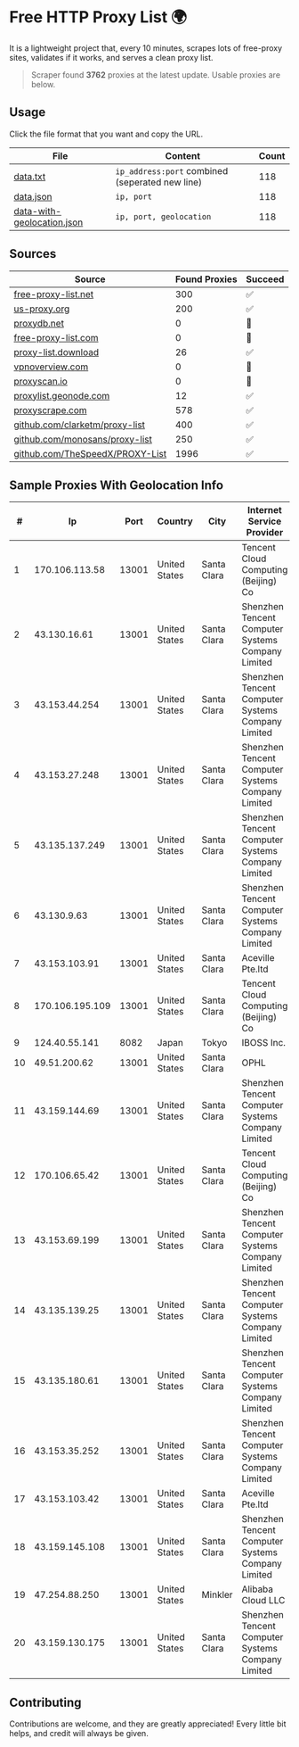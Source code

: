 
# Free HTTP Proxy List 🌍

It is a lightweight project that, every 10 minutes, scrapes lots of free-proxy sites, validates if it works, and serves a clean proxy list.


> Scraper found **3762** proxies at the latest update. Usable proxies are below.

## Usage

Click the file format that you want and copy the URL.


|File|Content|Count|
|----|-------|-----|
|[data.txt](https://raw.githubusercontent.com/themiralay/Proxy-List-World/master/data.txt)|`ip_address:port` combined (seperated new line)|118|
|[data.json](https://raw.githubusercontent.com/themiralay/Proxy-List-World/master/data.json)|`ip, port`|118|
|[data-with-geolocation.json](https://raw.githubusercontent.com/themiralay/Proxy-List-World/master/data-with-geolocation.json)|`ip, port, geolocation`|118|

## Sources

|Source|Found Proxies|Succeed|
|------|-------------|-------|
|[free-proxy-list.net](https://free-proxy-list.net)|300|✅|
|[us-proxy.org](https://www.us-proxy.org)|200|✅|
|[proxydb.net](http://proxydb.net)|0|🚫|
|[free-proxy-list.com](https://free-proxy-list.com/?page=&port=&type%5B%5D=http&type%5B%5D=https&up_time=0&search=Search)|0|🚫|
|[proxy-list.download](https://www.proxy-list.download/HTTP)|26|✅|
|[vpnoverview.com](https://vpnoverview.com/privacy/anonymous-browsing/free-proxy-servers)|0|🚫|
|[proxyscan.io](https://www.proxyscan.io)|0|🚫|
|[proxylist.geonode.com](https://proxylist.geonode.com/api/proxy-list?limit=300&page=1&sort_by=lastChecked&sort_type=desc&protocols=http,https)|12|✅|
|[proxyscrape.com](https://api.proxyscrape.com/v2/?request=displayproxies&protocol=http&timeout=10000&country=all&ssl=all&anonymity=all)|578|✅|
|[github.com/clarketm/proxy-list](https://raw.githubusercontent.com/clarketm/proxy-list/master/proxy-list-raw.txt)|400|✅|
|[github.com/monosans/proxy-list](https://raw.githubusercontent.com/monosans/proxy-list/main/proxies/http.txt)|250|✅|
|[github.com/TheSpeedX/PROXY-List](https://raw.githubusercontent.com/TheSpeedX/PROXY-List/master/http.txt)|1996|✅|


## Sample Proxies With Geolocation Info

|#|Ip|Port|Country|City|Internet Service Provider|
|-|--|----|-------|----|-------------------------|
|1|170.106.113.58|13001|United States|Santa Clara|Tencent Cloud Computing (Beijing) Co|
|2|43.130.16.61|13001|United States|Santa Clara|Shenzhen Tencent Computer Systems Company Limited|
|3|43.153.44.254|13001|United States|Santa Clara|Shenzhen Tencent Computer Systems Company Limited|
|4|43.153.27.248|13001|United States|Santa Clara|Shenzhen Tencent Computer Systems Company Limited|
|5|43.135.137.249|13001|United States|Santa Clara|Shenzhen Tencent Computer Systems Company Limited|
|6|43.130.9.63|13001|United States|Santa Clara|Shenzhen Tencent Computer Systems Company Limited|
|7|43.153.103.91|13001|United States|Santa Clara|Aceville Pte.ltd|
|8|170.106.195.109|13001|United States|Santa Clara|Tencent Cloud Computing (Beijing) Co|
|9|124.40.55.141|8082|Japan|Tokyo|IBOSS Inc.|
|10|49.51.200.62|13001|United States|Santa Clara|OPHL|
|11|43.159.144.69|13001|United States|Santa Clara|Shenzhen Tencent Computer Systems Company Limited|
|12|170.106.65.42|13001|United States|Santa Clara|Tencent Cloud Computing (Beijing) Co|
|13|43.153.69.199|13001|United States|Santa Clara|Shenzhen Tencent Computer Systems Company Limited|
|14|43.135.139.25|13001|United States|Santa Clara|Shenzhen Tencent Computer Systems Company Limited|
|15|43.135.180.61|13001|United States|Santa Clara|Shenzhen Tencent Computer Systems Company Limited|
|16|43.153.35.252|13001|United States|Santa Clara|Shenzhen Tencent Computer Systems Company Limited|
|17|43.153.103.42|13001|United States|Santa Clara|Aceville Pte.ltd|
|18|43.159.145.108|13001|United States|Santa Clara|Shenzhen Tencent Computer Systems Company Limited|
|19|47.254.88.250|13001|United States|Minkler|Alibaba Cloud LLC|
|20|43.159.130.175|13001|United States|Santa Clara|Shenzhen Tencent Computer Systems Company Limited|



## Contributing

Contributions are welcome, and they are greatly appreciated! Every
little bit helps, and credit will always be given.

